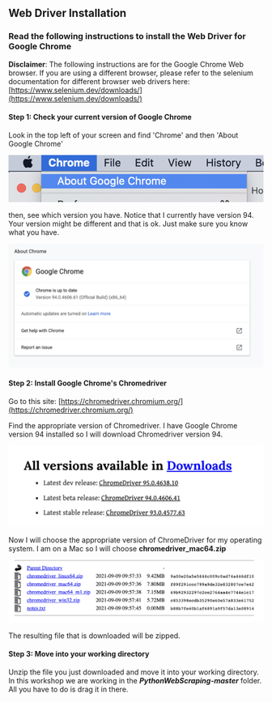 ## Web Driver Installation

### Read the following instructions to install the Web Driver for Google Chrome

**Disclaimer**: The following instructions are for the Google Chrome Web browser. If you are using a different browser, please refer to the selenium 
documentation for different browser web drivers here: [https://www.selenium.dev/downloads/](https://www.selenium.dev/downloads/)

#### Step 1: Check your current version of Google Chrome
Look in the top left of your screen and find 'Chrome' and then 'About Google Chrome'

![](./images/AboutChrome.png)

then, see which version you have. Notice that I currently have version 94. Your version might be different and that is ok. Just make sure you
know what you have.

![](./images/ChromeVersion.png)


#### Step 2: Install Google Chrome's Chromedriver
Go to this site: [https://chromedriver.chromium.org/](https://chromedriver.chromium.org/)

Find the appropriate version of Chromedriver. I have Google Chrome version 94 installed so I will download Chromedriver version 94. 

![](./images/ChromeDriverVersion.png)

Now I will choose the appropriate version of ChromeDriver for my operating system. I am on a Mac so I will choose **chromedriver_mac64.zip**

![](./images/ChromeDriverInstall.png)

The resulting file that is downloaded will be zipped. 

#### Step 3: Move into your working directory

Unzip the file you just downloaded and move it into your working directory. In this workshop we are working in the ***PythonWebScraping-master*** folder. All you have to do is drag it in there.

